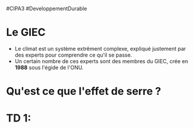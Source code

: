 #CIPA3 #DeveloppementDurable
# Le GIEC
- Le climat est un système extrêment complexe, expliqué justement par des experts pour comprendre ce qu'il se passe.
- Un certain nombre de ces experts sont des membres du GIEC, crée en **1988** sous l'égide de l'ONU.
# Qu'est ce que l'effet de serre ?


# TD 1:
